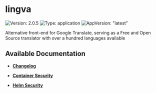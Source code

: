 # lingva

![Version: 2.0.5](https://img.shields.io/badge/Version-2.0.5-informational?style=flat-square) ![Type: application](https://img.shields.io/badge/Type-application-informational?style=flat-square) ![AppVersion: "latest"](https://img.shields.io/badge/AppVersion-"latest"-informational?style=flat-square)

Alternative front-end for Google Translate, serving as a Free and Open Source translator with over a hundred languages available

## Available Documentation

- [**Changelog**](CHANGELOG)

- [**Container Security**](container-security)

- [**Helm Security**](helm-security)

